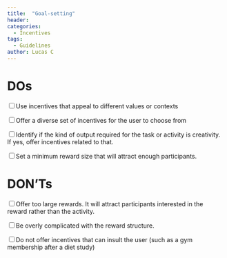 ```yaml
---
title:  "Goal-setting"
header:
categories:
  - Incentives
tags:
  - Guidelines
author: Lucas C
---
```


# DOs
<input type="checkbox">Use incentives that appeal to different values or contexts

<input type="checkbox">Offer a diverse set of incentives for the user to choose from

<input type="checkbox">Identify if the kind of output required for the task or activity is creativity. If yes, offer incentives related to that.

<input type="checkbox">Set a minimum reward size that will attract enough participants.


# DON’Ts
<input type="checkbox">Offer too large rewards. It will attract participants interested in the reward rather than the activity.

<input type="checkbox">Be overly complicated with the reward structure.

<input type="checkbox">Do not offer incentives that can insult the user (such as a gym membership after a diet study)

